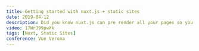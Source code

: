 ```yaml
---
title: Getting started with nuxt.js + static sites
date: 2019-04-12
description: Did you know nuxt.js can pre render all your pages so you can easily create static sites using the Vue.js framework. That means you have a Single Page Application without the need of a server and with great SEO and that's just a few of the benefits of using nuxt.js.
video: 17WrJ99pwXk
tags: [Nuxt, Static Sites]
conference: Vue Verona
---
```

